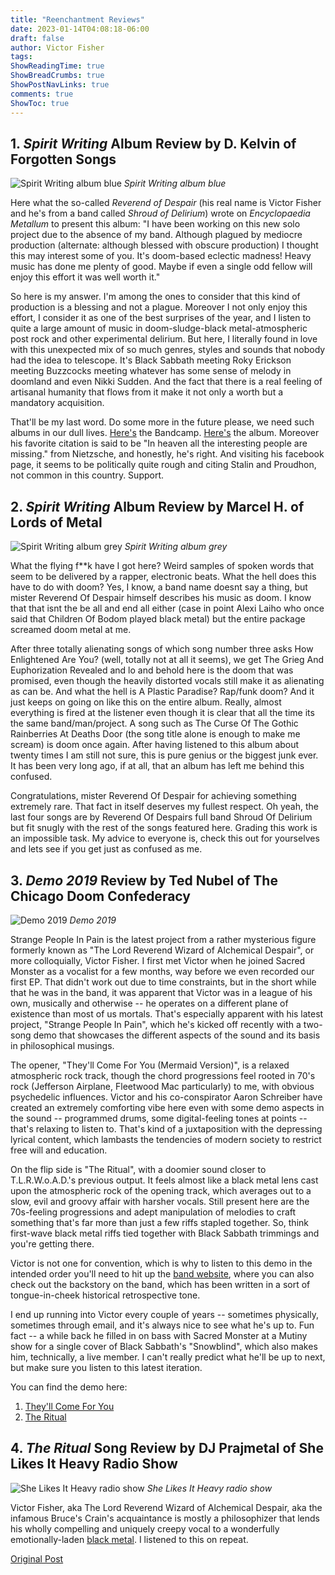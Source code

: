 ```yaml
---
title: "Reenchantment Reviews"
date: 2023-01-14T04:08:18-06:00
draft: false
author: Victor Fisher
tags:
ShowReadingTime: true
ShowBreadCrumbs: true
ShowPostNavLinks: true
comments: true
ShowToc: true
---
```


## 1. *Spirit Writing* Album Review by D. Kelvin of Forgotten Songs

![Spirit Writing album blue](../../spirit-writing-album-blue.jpg "Spirit Writing album blue")
*Spirit Writing album blue*

Here what the so-called *Reverend of Despair* (his real name is Victor Fisher and he's from a band called *Shroud of Delirium*) wrote on *Encyclopaedia Metallum* to present this album: "I have been working on this new solo project due to the absence of my band. Although plagued by mediocre production (alternate: although blessed with obscure production) I thought this may interest some of you. It's doom-based eclectic madness! Heavy music has done me plenty of good. Maybe if even a single odd fellow will enjoy this effort it was well worth it."

So here is my answer. I'm among the ones to consider that this kind of production is a blessing and not a plague. Moreover I not only enjoy this effort, I consider it as one of the best surprises of the year, and I listen to quite a large amount of music in doom-sludge-black metal-atmospheric post rock and other experimental delirium. But here, I literally found in love with this unexpected mix of so much genres, styles and sounds that nobody had the idea to telescope. It's Black Sabbath meeting Roky Erickson meeting Buzzcocks meeting whatever has some sense of melody in doomland and even Nikki Sudden. And the fact that there is a real feeling of artisanal humanity that flows from it make it not only a worth but a mandatory acquisition.

That'll be my last word. Do some more in the future please, we need such albums in our dull lives. [Here's](http://reenchantment.bandcamp.com/) the Bandcamp. [Here's](https://reenchantment.bandcamp.com/album/spirit-writing) the album. Moreover his favorite citation is said to be "In heaven all the interesting people are missing." from Nietzsche, and honestly, he's right. And visiting his facebook page, it seems to be politically quite rough and citing Stalin and Proudhon, not common in this country. Support.

## 2. *Spirit Writing* Album Review by Marcel H. of Lords of Metal

![Spirit Writing album grey](../../spirit-writing-album-grey.jpg "Spirit Writing album grey")
*Spirit Writing album grey*

What the flying f**k have I got here? Weird samples of spoken words that seem to be delivered by a rapper, electronic beats. What the hell does this have to do with doom? Yes, I know, a band name doesnt say a thing, but mister Reverend Of Despair himself describes his music as doom. I know that that isnt the be all and end all either (case in point Alexi Laiho who once said that Children Of Bodom played black metal) but the entire package screamed doom metal at me.

After three totally alienating songs of which song number three asks How Enlightened Are You? (well, totally not at all it seems), we get The Grieg And Euphorization Revealed and lo and behold here is the doom that was promised, even though the heavily distorted vocals still make it as alienating as can be. And what the hell is A Plastic Paradise? Rap/funk doom? And it just keeps on going on like this on the entire album. Really, almost everything is fired at the listener even though it is clear that all the time its the same band/man/project. A song such as The Curse Of The Gothic Rainberries At Deaths Door (the song title alone is enough to make me scream) is doom once again. After having listened to this album about twenty times I am still not sure, this is pure genius or the biggest junk ever. It has been very long ago, if at all, that an album has left me behind this confused. 

Congratulations, mister Reverend Of Despair for achieving something extremely rare. That fact in itself deserves my fullest respect. Oh yeah, the last four songs are by Reverend Of Despairs full band Shroud Of Delirium but fit snugly with the rest of the songs featured here. Grading this work is an impossible task. My advice to everyone is, check this out for yourselves and lets see if you get just as confused as me.

## 3. *Demo 2019* Review by Ted Nubel of The Chicago Doom Confederacy

![Demo 2019](../../demo-2019.png "Demo 2019")
*Demo 2019*

Strange People In Pain is the latest project from a rather mysterious figure formerly known as "The Lord Reverend Wizard of Alchemical Despair", or more colloquially, Victor Fisher. I first met Victor when he joined Sacred Monster as a vocalist for a few months, way before we even recorded our first EP. That didn't work out due to time constraints, but in the short while that he was in the band, it was apparent that Victor was in a league of his own, musically and otherwise -- he operates on a different plane of existence than most of us mortals. That's especially apparent with his latest project, "Strange People In Pain", which he's kicked off recently with a two-song demo that showcases the different aspects of the sound and its basis in philosophical musings.

The opener, "They'll Come For You (Mermaid Version)", is a relaxed atmospheric rock track, though the chord progressions feel rooted in 70's rock (Jefferson Airplane, Fleetwood Mac particularly) to me, with obvious psychedelic influences. Victor and his co-conspirator Aaron Schreiber have created an extremely comforting vibe here even with some demo aspects in the sound -- programmed drums, some digital-feeling tones at points -- that's relaxing to listen to. That's kind of a juxtaposition with the depressing lyrical content, which lambasts the tendencies of modern society to restrict free will and education.

On the flip side is "The Ritual", with a doomier sound closer to T.L.R.W.o.A.D.'s previous output. It feels almost like a black metal lens cast upon the atmospheric rock of the opening track, which averages out to a slow, evil and groovy affair with harsher vocals. Still present here are the 70s-feeling progressions and adept manipulation of melodies to craft something that's far more than just a few riffs stapled together. So, think first-wave black metal riffs tied together with Black Sabbath trimmings and you're getting there.

Victor is not one for convention, which is why to listen to this demo in the intended order you'll need to hit up the [band website](http://reenchantment.band), where you can also check out the backstory on the band, which has been written in a sort of tongue-in-cheek historical retrospective tone.

I end up running into Victor every couple of years -- sometimes physically, sometimes through email, and it's always nice to see what he's up to. Fun fact -- a while back he filled in on bass with Sacred Monster at a Mutiny show for a single cover of Black Sabbath's "Snowblind", which also makes him, technically, a live member. I can't really predict what he'll be up to next, but make sure you listen to this latest iteration.

You can find the demo here:
  1. [They'll Come For You](https://songs.reenchantment.band/theyll-come-for-you/)
  2. [The Ritual](https://songs.reenchantment.band/the-ritual/)

## 4. *The Ritual* Song Review by DJ Prajmetal of She Likes It Heavy Radio Show

![She Likes It Heavy radio show](../../she-likes-it-heavy-radio.jpg "She Likes It Heavy radio show")
*She Likes It Heavy radio show*

Victor Fisher, aka The Lord Reverend Wizard of Alchemical Despair, aka the infamous Bruce's Crain's acquaintance is mostly a philosophizer that lends his wholly compelling and uniquely creepy vocal to a wonderfully emotionally-laden [black metal](https://articles.victorslibrary.com/the-ritual/). I listened to this on repeat.

[Original Post](http://reject.libsyn.com/she-likes-it-heavy_show-328_110519)